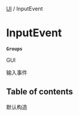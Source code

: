 [UI](../modules/UI.UI.md) / InputEvent

# InputEvent <Badge type="tip" text="Class" /> <Score text="InputEvent" />

**`Groups`**

GUI

输入事件

## Table of contents

默认构造
